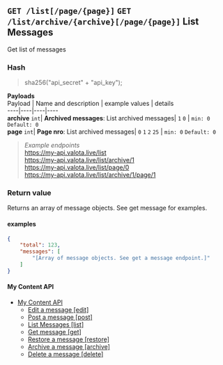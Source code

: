 ## `GET /list[/page/{page}]` `GET /list/archive/{archive}[/page/{page}]`  List Messages
Get list of messages  
### Hash  
>sha256("api_secret" + "api_key");
  
  
__Payloads__  
Payload | Name and description | example values | details  
----|----|----|----  
__archive__ `int`| __Archived messages__: List archived messages| `1` `0`  | `min: 0` `Default: 0`  
__page__ `int`| __Page nro__: List archived messages| `0` `1` `2` `25`  | `min: 0` `Default: 0`  
   
   
> _Example endpoints_  
> https://my-api.valota.live/list  
> https://my-api.valota.live/list/archive/1  
> https://my-api.valota.live/list/page/0  
> https://my-api.valota.live/list/archive/1/page/1  
  
### Return value
Returns an array of message objects. See get message for examples.  

#### examples
```json
{
    "total": 123,
    "messages": [
        "[Array of message objects. See get a message endpoint.]"
    ]
}
```



#### My Content API
- [My Content API](README.md)
  - [Edit a message [edit]](edit.md)  
  - [Post a message [post]](post.md)  
  - [List Messages [list]](list.md)  
  - [Get message [get]](get.md)  
  - [Restore a message [restore]](restore.md)  
  - [Archive a message [archive]](archive.md)  
  - [Delete a message [delete]](delete.md)  
